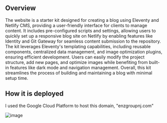 
## Overview

The website is a starter kit designed for creating a blog using Eleventy and Netlify CMS, providing a user-friendly interface for clients to manage content. It includes pre-configured scripts and settings, allowing users to quickly set up a responsive blog site on Netlify by enabling features like Identity and Git Gateway for seamless content submission to the repository. The kit leverages Eleventy's templating capabilities, including reusable components, centralized data management, and image optimization plugins, ensuring efficient development. Users can easily modify the project structure, add new pages, and optimize images while benefiting from built-in features like dark mode and navigation management. Overall, this kit streamlines the process of building and maintaining a blog with minimal setup time.

## How it is deployed

I used the Google Cloud Platform to host this domain, "enzgroupnj.com"


![image](https://github.com/user-attachments/assets/98c681d7-d69b-49c5-92f1-8855a42b8e23)
